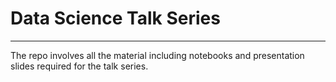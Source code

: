 # Data Science Talk Series
______________________________

The repo involves all the material including notebooks and presentation slides required for the talk series.
